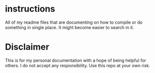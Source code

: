 # instructions
All of my readme files that are documenting on how to compile or do something in single place. It might become easier to search in it.


# Disclaimer
This is for my personal documentation with a hope of being helpful for others. I do not accept any responsibility. Use this repo at your own risk.